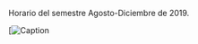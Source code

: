 Horario del semestre Agosto-Diciembre de 2019.


[![Caption](/probabilidad/figs/horarioseptiembre2019.JPG)
